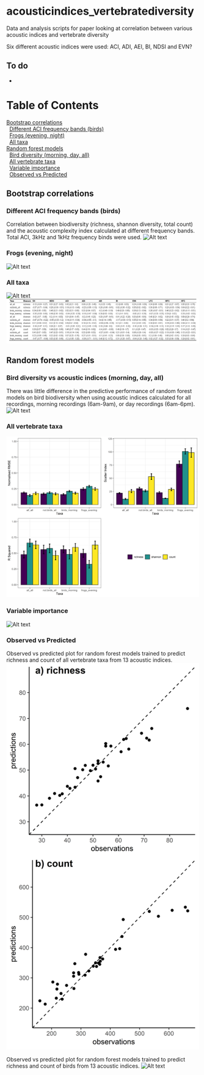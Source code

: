 
# acousticindices\_vertebratediversity

Data and analysis scripts for paper looking at correlation between
various acoustic indices and vertebrate diversity

Six different acoustic indices were used: ACI, ADI, AEI, BI, NDSI and
EVN?

## To do

  - 
# Table of Contents

[Bootstrap correlations](#bootstrap-correlations)  
  [Different ACI frequency bands
(birds)](#different-aci-frequency-bands-birds)  
  [Frogs (evening, night)](#frogs-evening-night)  
  [All taxa](#all-taxa)  
[Random forest models](#random-forest-models)  
  [Bird diversity (morning, day,
all)](#bird-diversity-vs-acoustic-indices-morning-day-all)  
  [All vertebrate taxa](#all-vertebrate-taxa)  
  [Variable importance](#variable-importance)  
  [Observed vs Predicted](#observed-vs-predicted)

## Bootstrap correlations

### Different ACI frequency bands (birds)

Correlation between biodiversity (richness, shannon diversity, total
count) and the acoustic complexity index calculated at different
frequency bands. Total ACI, 3kHz and 1kHz frequency binds were used.
![Alt
text](outputs/figures/bootstrapcorrelations/bootstrap_correlations_birdsACI.png)

### Frogs (evening, night)

![Alt
text](outputs/figures/bootstrapcorrelations/bootstrap_correlations_frogs.png)

### All taxa

![Alt
text](outputs/figures/bootstrapcorrelations/bootstrap_correlations_bytaxa.png)
![Alt text](outputs/figures/bootstrapcorrelations/correlationTable.png)

## Random forest models

### Bird diversity vs acoustic indices (morning, day, all)

There was little difference in the predictive performance of random
forest models on bird biodiversity when using acoustic indices
calculated for all recordings, morning recordings (6am-9am), or day
recordings (6am-6pm). ![Alt
text](outputs/figures/randomforestperformance/Birds_MorningDayAll.png)

### All vertebrate taxa

![Alt text](outputs/figures/randomforestperformance/AllComparisons.png)

### Variable importance

![Alt
text](outputs/figures/randomforestvariableimportance/VariableImportance.png)

### Observed vs Predicted

Observed vs predicted plot for random forest models trained to predict
richness and count of all vertebrate taxa from 13 acoustic indices.
![Alt text](outputs/figures/randomforestobspred/all.png)

Observed vs predicted plot for random forest models trained to predict
richness and count of birds from 13 acoustic indices. ![Alt
text](outputs/figures/randomforestobspred/birds.png)
